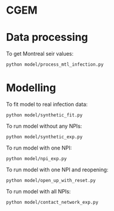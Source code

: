 # CGEM

# Data processing
To get Montreal seir values:
```
python model/process_mtl_infection.py
```

# Modelling
To fit model to real infection data:
```
python model/synthetic_fit.py
```
To run model without any NPIs:
```
python model/synthetic_exp.py
```
To run model with one NPI:
```
python model/npi_exp.py
```
To run model with one NPI and reopening:
```
python model/open_up_with_reset.py
```
To run model with all NPIs:
```
python model/contact_network_exp.py
```